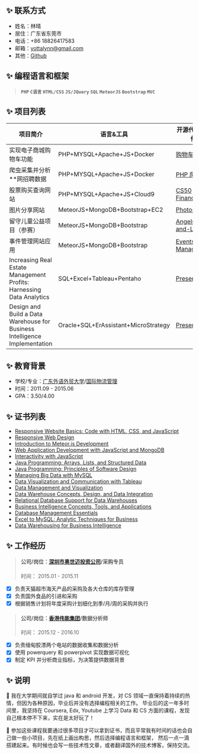 ## :sparkles: 联系方式
- 姓名：林晴
- 居住：广东省东莞市
- 电话：+86 18826417583
- 邮箱：yottalynn@gmail.com
- 其他：[Github](https://github.com/Carol1992)

## :sparkles: 编程语言和框架
> ####  `PHP` `C语言` `HTML/CSS` `JS/JQuery` `SQL` `MeteorJS` `Bootstrap` `MVC`

## :sparkles: 项目列表
项目简介 | 语言&工具 | 开源代码&文件
------------ | ------------- | -------------
实现电子商城购物车功能 | PHP+MYSQL+Apache+JS+Docker | [购物车](https://github.com/Carol1992/cs50-edx/tree/master/CS50_Finance)
爬虫采集并分析**网招聘数据 | PHP+MYSQL+Apache+JS+Docker | [PHP 爬虫](https://github.com/Carol1992/cs50-edx/tree/master/CS50_Finance)
股票购买查询网站 | PHP+MYSQL+Apache+JS+Cloud9 | [CS50 Finance](https://github.com/Carol1992/cs50-edx/tree/master/CS50_Finance)
图片分享网站 | MeteorJS+MongoDB+Bootstrap+EC2 | [Photos Blog](https://github.com/Carol1992/cs50-edx/tree/master/CS50_Finance)
留守儿童公益项目（参赛） | MeteorJS+MongoDB+Bootstrap | [Angels-and-Love](https://github.com/Carol1992/cs50-edx/tree/master/CS50_Finance)
事件管理网站应用 | MeteorJS+MongoDB+Bootstrap | [Events Manager](https://github.com/Carol1992/cs50-edx/tree/master/CS50_Finance)
Increasing Real Estate Management Profits: Harnessing Data Analytics | SQL+Excel+Tableau+Pentaho | [Presentation](https://github.com/Carol1992/cs50-edx/tree/master/CS50_Finance)
Design and Build a Data Warehouse for Business Intelligence Implementation | Oracle+SQL+ErAssistant+MicroStrategy | [Presentation](https://github.com/Carol1992/cs50-edx/tree/master/CS50_Finance)

## :sparkles: 教育背景
* 学校/专业：[广东外语外贸大学](http://www.gdufs.edu.cn/)/[国际物流管理](http://bs.gdufs.edu.cn/)
* 时间：2011.09 - 2015.06
* GPA：3.50/4.00

## :sparkles: 证书列表
- [Responsive Website Basics: Code with HTML, CSS, and JavaScript](https://www.coursera.org/account/accomplishments/certificate/CGK4QSSMQYUS)
- [Responsive Web Design](https://www.coursera.org/account/accomplishments/certificate/LRLNHQEBCZFP)
- [Introduction to Meteor.js Development](https://www.coursera.org/account/accomplishments/certificate/J23QPU9H6772)
- [Web Application Development with JavaScript and MongoDB](https://www.coursera.org/account/accomplishments/certificate/LSKD6YHVF35V)
- [Interactivity with JavaScript](https://www.coursera.org/account/accomplishments/certificate/JMJUTXXU2NCB)
- [Java Programming: Arrays, Lists, and Structured Data](https://www.coursera.org/account/accomplishments/certificate/5MGEHADQLJ7X)
- [Java Programming: Principles of Software Design](https://www.coursera.org/account/accomplishments/certificate/CGDCLPDCJ365)
- [Managing Big Data with MySQL](https://www.coursera.org/account/accomplishments/certificate/E9S66KGJEDBB)
- [Data Visualization and Communication with Tableau](https://www.coursera.org/account/accomplishments/certificate/7QDJZWWHHW9K)
- [Data Management and Visualization](https://www.coursera.org/account/accomplishments/certificate/9V3VXKD399R8)
- [Data Warehouse Concepts, Design, and Data Integration](https://www.coursera.org/account/accomplishments/certificate/3GAMBUFABL8H)
- [Relational Database Support for Data Warehouses](https://www.coursera.org/account/accomplishments/certificate/VS2PY2TAAR82)
- [Business Intelligence Concepts, Tools, and Applications](https://www.coursera.org/account/accomplishments/certificate/XZ85YVWCC6MH)
- [Database Management Essentials](https://www.coursera.org/account/accomplishments/certificate/C33ZQZTLXVB8)
- [Excel to MySQL: Analytic Techniques for Business](https://www.coursera.org/account/accomplishments/specialization/V46E6AE5W8BK)
- [Data Warehousing for Business Intelligence](https://www.coursera.org/account/accomplishments/specialization/CQ948DMD9MUC)

## :sparkles: 工作经历
> #### 公司/岗位：[深圳市奥世迈投资公司](http://www.osman-global.com/)/采购专员
> 时间： 2015.01 - 2015.11
- [x] 负责天猫超市海天产品的采购及各大仓库的库存管理
- [x] 负责国外食品的引进和采购 
- [x] 根据销售计划将年度采购计划细化到季/月/周的采购并执行

> #### 公司/岗位：[香港伟能集团](http://vpower.com/)/数据分析师
> 时间： 2015.12 - 2016.10
- [x] 负责缅甸胶漂两个电站的数据收集和数据分析
- [x] 使用 powerquery 和 powerpivot 实现数据可视化 
- [x] 制定 KPI 并分析商业指标，为决策提供数据背景

## :sparkles: 说明
:punch: 我在大学期间就自学过 java 和 android 开发，对 CS 领域一直保持着持续的热情，但因为各种原因，毕业后并没有选择编程相关的工作。
毕业后的这一年多时间里，我坚持在 Coursera, Edx, Youtube 上学习 Data 和 CS 方面的课程，发现自己根本停不下来，实在是太好玩了！

:memo: 参加这些课程我要通过很多项目才可以拿到证书，而且平常我有时间的话也会自己做一些小项目，先在纸上画出构思，然后选择编程语言和框架，
然后一点一滴搭建起来。有时候也会写一些技术性文章，或者翻译国外的技术博客，保持交流。
